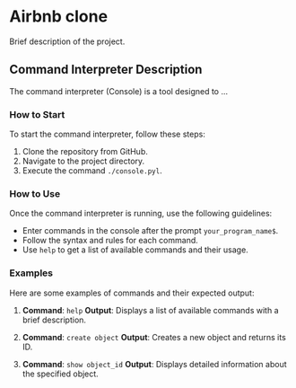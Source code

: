 # Airbnb clone

Brief description of the project.

## Command Interpreter Description

The command interpreter (Console) is a tool designed to ...

### How to Start

To start the command interpreter, follow these steps:

1. Clone the repository from GitHub.
2. Navigate to the project directory.
3. Execute the command `./console.pyl`.

### How to Use

Once the command interpreter is running, use the following guidelines:

- Enter commands in the console after the prompt `your_program_name$`.
- Follow the syntax and rules for each command.
- Use `help` to get a list of available commands and their usage.

### Examples

Here are some examples of commands and their expected output:

1. **Command**: `help`
   **Output**: Displays a list of available commands with a brief description.

2. **Command**: `create object`
   **Output**: Creates a new object and returns its ID.

3. **Command**: `show object_id`
   **Output**: Displays detailed information about the specified object.

<!-- Add more examples as needed -->

